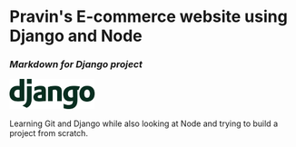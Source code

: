 # Pravin's E-commerce website using Django and Node
### _Markdown for Django project_

<img src="backend/media/django-logo-green-on-white.png" width=150>

Learning Git and Django while also looking at Node and trying to build a project from scratch.